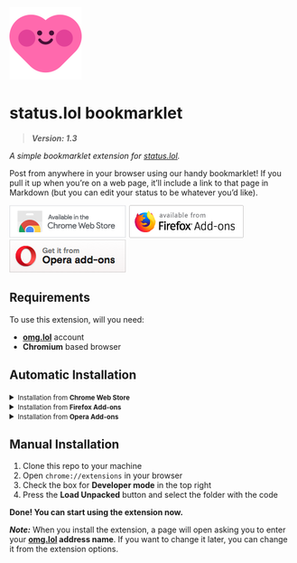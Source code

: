 <img src="./icon.png" height="128">

# status.lol bookmarklet
> ***Version: 1.3***

*A simple bookmarklet extension for [status.lol](https://status.lol).*

Post from anywhere in your browser using our handy bookmarklet! If you pull it up when you’re on a web page, it’ll include a link to that page in Markdown (but you can edit your status to be whatever you’d like). 

[![Chrome Web Store](https://raw.githubusercontent.com/edizbaha/status.lol-bookmarklet/main/assets/chrome.png)](https://chromewebstore.google.com/detail/statuslol-bookmarklet/hgoghgphedokmpgipdgbckpjnicdmflb)
[![Firefox Add-ons](https://raw.githubusercontent.com/edizbaha/status.lol-bookmarklet/main/assets/firefox.png)](https://addons.mozilla.org/addon/status-lol-bookmarklet)
[![Opera Add-ons](https://raw.githubusercontent.com/edizbaha/status.lol-bookmarklet/main/assets/opera.png)](https://addons.opera.com/extensions/details/statuslol-bookmarklet)

## Requirements
To use this extension, will you need:
* **[omg.lol](https://home.omg.lol)** account
* **Chromium** based browser

## Automatic Installation
<details>
<summary><small>Installation from <b>Chrome Web Store</b></small></summary><p>

- Open the [extension page](https://chromewebstore.google.com/detail/statuslol-bookmarklet/hgoghgphedokmpgipdgbckpjnicdmflb) in Chrome Web Store.
- Press **"Add to Chrome"** button.

</details>

<details>
<summary><small>Installation from <b>Firefox Add-ons</b></small></summary><p>

- Open the [extension page](https://addons.mozilla.org/addon/status-lol-bookmarklet) in Firefox Add-ons.
- Press **"Install it"** button.

</details>

<details>
<summary><small>Installation from <b>Opera Add-ons</b></small></summary><p>

- Open the [extension page](https://addons.opera.com/extensions/details/statuslol-bookmarklet) in Opera Add-ons.
- Press **"Install it"** button.

</details>

## Manual Installation
1. Clone this repo to your machine
2. Open ```chrome://extensions``` in your browser
3. Check the box for **Developer mode** in the top right
4. Press the **Load Unpacked** button and select the folder with the code

**Done! You can start using the extension now.**

***Note:*** When you install the extension, a page will open asking you to enter your **[omg.lol](https://home.omg.lol) address name**. If you want to change it later, you can change it from the extension options.
